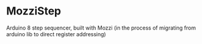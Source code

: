 # MozziStep
Arduino 8 step sequencer, built with Mozzi (in the process of migrating from arduino lib to direct register addressing)
